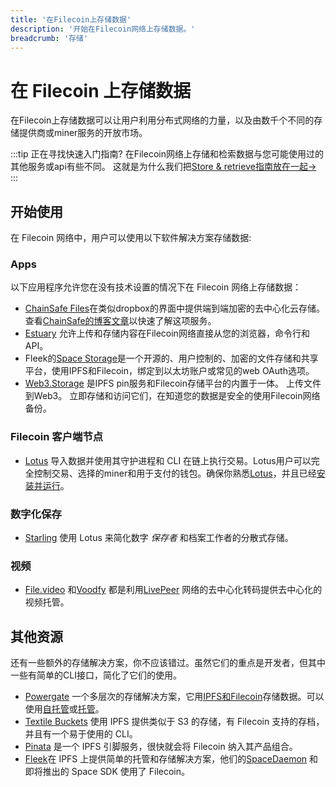 ```yaml
---
title: '在Filecoin上存储数据'
description: '开始在Filecoin网络上存储数据。'
breadcrumb: '存储'
---
```


# 在 Filecoin 上存储数据

在Filecoin上存储数据可以让用户利用分布式网络的力量，以及由数千个不同的存储提供商或miner服务的开放市场。  

:::tip 正在寻找快速入门指南?
在Filecoin网络上存储和检索数据与您可能使用过的其他服务或api有些不同。 这就是为什么我们把[Store & retrieve指南放在一起→](../get-started/store-and-retrieve)
:::

## 开始使用

在 Filecoin 网络中，用户可以使用以下软件解决方案存储数据:

### Apps

以下应用程序允许您在没有技术设置的情况下在 Filecoin 网络上存储数据：

- [ChainSafe Files](https://files.chainsafe.io/)在类似dropbox的界面中提供端到端加密的去中心化云存储。 查看[ChainSafe的博客文章](https://medium.com/chainsafe-systems/introducing-chainsafe-files-3eedabdec922)以快速了解这项服务。  
- [Estuary](https://estuary.tech) 允许上传和存储内容在Filecoin网络直接从您的浏览器，命令行和API。
- Fleek的[Space Storage](https://space.storage/)是一个开源的、用户控制的、加密的文件存储和共享平台，使用IPFS和Filecoin，绑定到以太坊账户或常见的web OAuth选项。
- [Web3.Storage](https://web3.storage) 是IPFS pin服务和Filecoin存储平台的内置于一体。 上传文件到Web3。 立即存储和访问它们，在知道您的数据是安全的使用Filecoin网络备份。


### Filecoin 客户端节点

- [Lotus](lotus/README.md) 导入数据并使用其守护进程和 CLI 在链上执行交易。Lotus用户可以完全控制交易、选择的miner和用于支付的钱包。确保你熟悉[Lotus](./get-started/lotus/README.md)，并且已经[安装并运行](./get-started/lotus/installation.md)。

### 数字化保存

- [Starling](starling.md) 使用 Lotus 来简化数字 _保存者_ 和档案工作者的分散式存储。

### 视频

- [File.video](https://file.video/) 和[Voodfy](https://beta.voodfy.com/) 都是利用[LivePeer](https://livepeer.org/) 网络的去中心化转码提供去中心化的视频托管。

## 其他资源

还有一些额外的存储解决方案，你不应该错过。虽然它们的重点是开发者，但其中一些有简单的CLI接口，简化了它们的使用。

- [Powergate](https://github.com/textileio/powergate) 一个多层次的存储解决方案，它用[IPFS和Filecoin](../about-filecoin/ipfs-and-filecoin.md)存储数据。可以使用[自托管](../build/powergate.md)或[托管](../build/hosted-powergate.md)。
- [Textile Buckets](../build/textile-buckets.md) 使用 IPFS 提供类似于 S3 的存储，有 Filecoin 支持的存档，并且有一个易于使用的 CLI。
- [Pinata](https://pinata.cloud/) 是一个 IPFS 引脚服务，很快就会将 Filecoin 纳入其产品组合。
- [Fleek](https://fleek.co)在 IPFS 上提供简单的托管和存储解决方案，他们的[SpaceDaemon](https://docs.fleek.co/space-daemon/overview/) 和即将推出的 Space SDK 使用了 Filecoin。
